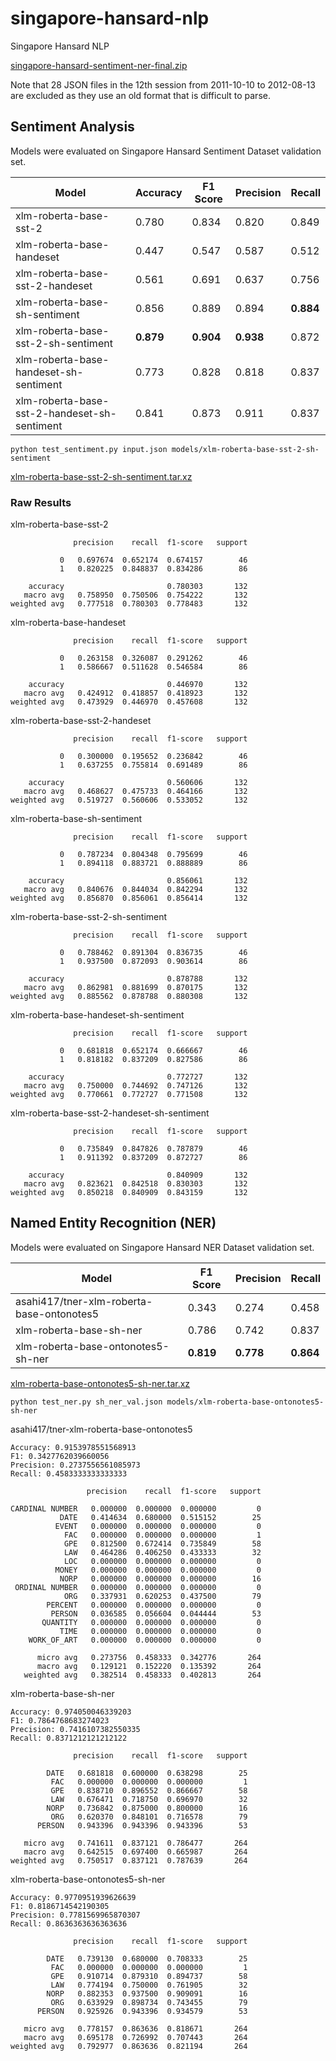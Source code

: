 # singapore-hansard-nlp
Singapore Hansard NLP

[singapore-hansard-sentiment-ner-final.zip](https://drive.google.com/file/d/1xWDplG7ythfnv3EZjxhjEmtUHwS9st-E/view?usp=sharing)

Note that 28 JSON files in the 12th session from 2011-10-10 to 2012-08-13 are excluded
as they use an old format that is difficult to parse.

## Sentiment Analysis

Models were evaluated on Singapore Hansard Sentiment Dataset validation set.

| Model                                        | Accuracy | F1 Score | Precision | Recall |
|----------------------------------------------|----------|----------|-----------|--------|
| xlm-roberta-base-sst-2                       | 0.780    | 0.834    | 0.820     | 0.849  |
| xlm-roberta-base-handeset                    | 0.447    | 0.547    | 0.587     | 0.512  |
| xlm-roberta-base-sst-2-handeset              | 0.561    | 0.691    | 0.637     | 0.756  |
| xlm-roberta-base-sh-sentiment                | 0.856    | 0.889    | 0.894     | **0.884**  |
| xlm-roberta-base-sst-2-sh-sentiment          | **0.879**| **0.904**| **0.938** | 0.872  |
| xlm-roberta-base-handeset-sh-sentiment       | 0.773    | 0.828    | 0.818     | 0.837  |
| xlm-roberta-base-sst-2-handeset-sh-sentiment | 0.841    | 0.873    | 0.911     | 0.837  |

```
python test_sentiment.py input.json models/xlm-roberta-base-sst-2-sh-sentiment
```

[xlm-roberta-base-sst-2-sh-sentiment.tar.xz](https://drive.google.com/file/d/1toqvkwWjXuHH0EIHHjJv9V9x5FZ-0Pba/view?usp=sharing)

### Raw Results

xlm-roberta-base-sst-2
```
              precision    recall  f1-score   support

           0   0.697674  0.652174  0.674157        46
           1   0.820225  0.848837  0.834286        86

    accuracy                       0.780303       132
   macro avg   0.758950  0.750506  0.754222       132
weighted avg   0.777518  0.780303  0.778483       132
```

xlm-roberta-base-handeset
```
              precision    recall  f1-score   support

           0   0.263158  0.326087  0.291262        46
           1   0.586667  0.511628  0.546584        86

    accuracy                       0.446970       132
   macro avg   0.424912  0.418857  0.418923       132
weighted avg   0.473929  0.446970  0.457608       132
```

xlm-roberta-base-sst-2-handeset
```
              precision    recall  f1-score   support

           0   0.300000  0.195652  0.236842        46
           1   0.637255  0.755814  0.691489        86

    accuracy                       0.560606       132
   macro avg   0.468627  0.475733  0.464166       132
weighted avg   0.519727  0.560606  0.533052       132
```

xlm-roberta-base-sh-sentiment
```
              precision    recall  f1-score   support

           0   0.787234  0.804348  0.795699        46
           1   0.894118  0.883721  0.888889        86

    accuracy                       0.856061       132
   macro avg   0.840676  0.844034  0.842294       132
weighted avg   0.856870  0.856061  0.856414       132

```

xlm-roberta-base-sst-2-sh-sentiment
```
              precision    recall  f1-score   support

           0   0.788462  0.891304  0.836735        46
           1   0.937500  0.872093  0.903614        86

    accuracy                       0.878788       132
   macro avg   0.862981  0.881699  0.870175       132
weighted avg   0.885562  0.878788  0.880308       132
```

xlm-roberta-base-handeset-sh-sentiment
```
              precision    recall  f1-score   support

           0   0.681818  0.652174  0.666667        46
           1   0.818182  0.837209  0.827586        86

    accuracy                       0.772727       132
   macro avg   0.750000  0.744692  0.747126       132
weighted avg   0.770661  0.772727  0.771508       132
```

xlm-roberta-base-sst-2-handeset-sh-sentiment
```
              precision    recall  f1-score   support

           0   0.735849  0.847826  0.787879        46
           1   0.911392  0.837209  0.872727        86

    accuracy                       0.840909       132
   macro avg   0.823621  0.842518  0.830303       132
weighted avg   0.850218  0.840909  0.843159       132
```

## Named Entity Recognition (NER)

Models were evaluated on Singapore Hansard NER Dataset validation set.

| Model                                     | F1 Score | Precision | Recall |
|-------------------------------------------|----------|-----------|--------|
| asahi417/tner-xlm-roberta-base-ontonotes5 | 0.343    | 0.274     | 0.458  |
| xlm-roberta-base-sh-ner                   | 0.786    | 0.742     | 0.837  |
| xlm-roberta-base-ontonotes5-sh-ner        | **0.819**| **0.778** | **0.864** |

[xlm-roberta-base-ontonotes5-sh-ner.tar.xz](https://drive.google.com/file/d/1B9Lqb3hlMQc9zCmN-Tgob96Eoy2ghgdD/view?usp=sharing)

```
python test_ner.py sh_ner_val.json models/xlm-roberta-base-ontonotes5-sh-ner
```



asahi417/tner-xlm-roberta-base-ontonotes5
```
Accuracy: 0.9153978551568913
F1: 0.3427762039660056
Precision: 0.2737556561085973
Recall: 0.4583333333333333

                 precision    recall  f1-score   support

CARDINAL NUMBER   0.000000  0.000000  0.000000         0
           DATE   0.414634  0.680000  0.515152        25
          EVENT   0.000000  0.000000  0.000000         0
            FAC   0.000000  0.000000  0.000000         1
            GPE   0.812500  0.672414  0.735849        58
            LAW   0.464286  0.406250  0.433333        32
            LOC   0.000000  0.000000  0.000000         0
          MONEY   0.000000  0.000000  0.000000         0
           NORP   0.000000  0.000000  0.000000        16
 ORDINAL NUMBER   0.000000  0.000000  0.000000         0
            ORG   0.337931  0.620253  0.437500        79
        PERCENT   0.000000  0.000000  0.000000         0
         PERSON   0.036585  0.056604  0.044444        53
       QUANTITY   0.000000  0.000000  0.000000         0
           TIME   0.000000  0.000000  0.000000         0
    WORK_OF_ART   0.000000  0.000000  0.000000         0

      micro avg   0.273756  0.458333  0.342776       264
      macro avg   0.129121  0.152220  0.135392       264
   weighted avg   0.382514  0.458333  0.402813       264
```

xlm-roberta-base-sh-ner
```
Accuracy: 0.974050046339203
F1: 0.7864768683274023
Precision: 0.7416107382550335
Recall: 0.8371212121212122

              precision    recall  f1-score   support

        DATE   0.681818  0.600000  0.638298        25
         FAC   0.000000  0.000000  0.000000         1
         GPE   0.838710  0.896552  0.866667        58
         LAW   0.676471  0.718750  0.696970        32
        NORP   0.736842  0.875000  0.800000        16
         ORG   0.620370  0.848101  0.716578        79
      PERSON   0.943396  0.943396  0.943396        53

   micro avg   0.741611  0.837121  0.786477       264
   macro avg   0.642515  0.697400  0.665987       264
weighted avg   0.750517  0.837121  0.787639       264
```

xlm-roberta-base-ontonotes5-sh-ner
```
Accuracy: 0.9770951939626639
F1: 0.8186714542190305
Precision: 0.7781569965870307
Recall: 0.8636363636363636

              precision    recall  f1-score   support

        DATE   0.739130  0.680000  0.708333        25
         FAC   0.000000  0.000000  0.000000         1
         GPE   0.910714  0.879310  0.894737        58
         LAW   0.774194  0.750000  0.761905        32
        NORP   0.882353  0.937500  0.909091        16
         ORG   0.633929  0.898734  0.743455        79
      PERSON   0.925926  0.943396  0.934579        53

   micro avg   0.778157  0.863636  0.818671       264
   macro avg   0.695178  0.726992  0.707443       264
weighted avg   0.792977  0.863636  0.821194       264
```
